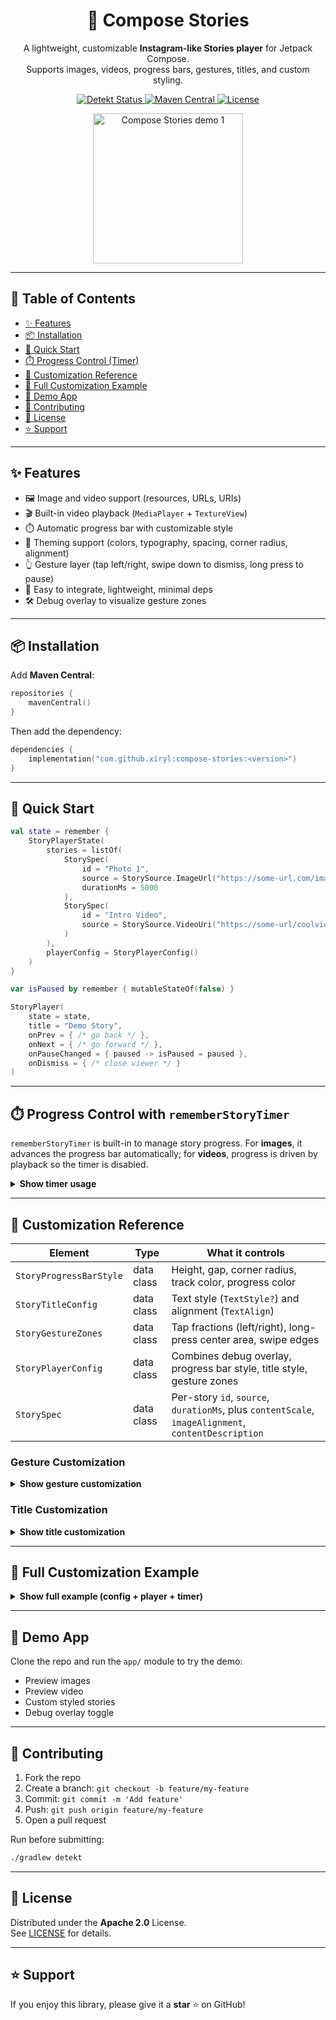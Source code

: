 <p align="center">
  <h1 align="center">📖 Compose Stories</h1>
  <p align="center">
    A lightweight, customizable <b>Instagram-like Stories player</b> for Jetpack Compose.<br/>
    Supports images, videos, progress bars, gestures, titles, and custom styling.
  </p>

  <p align="center">
    <a href="https://github.com/Xiryl/compose-stories/actions/workflows/lint.yml">
      <img src="https://github.com/Xiryl/compose-stories/actions/workflows/lint.yml/badge.svg" alt="Detekt Status"/>
    </a>
    <a href="https://central.sonatype.com/">
      <img src="https://img.shields.io/maven-central/v/com.github.xiryl/compose-stories.svg?label=Maven%20Central" alt="Maven Central"/>
    </a>
    <a href="https://www.apache.org/licenses/LICENSE-2.0">
      <img src="https://img.shields.io/badge/License-Apache%202.0-blue.svg" alt="License"/>
    </a>
  </p>

  <p align="center">
    <img src="https://github.com/Xiryl/compose-stories/blob/main/ot/preview.gif?raw=true" width="240" alt="Compose Stories demo 1"/>
  </p>
</p>

---

## 🧭 Table of Contents

- [✨ Features](#-features)
- [📦 Installation](#-installation)
- [🚀 Quick Start](#-quick-start)
- [⏱️ Progress Control (Timer)](#️-progress-control-with-rememberstorytimer)
- [🎨 Customization Reference](#-customization-reference)
- [📖 Full Customization Example](#-full-customization-example)
- [📲 Demo App](#-demo-app)
- [🤝 Contributing](#-contributing)
- [📜 License](#-license)
- [⭐ Support](#-support)

---

## ✨ Features

- 🖼️ Image and video support (resources, URLs, URIs)
- 🎬 Built-in video playback (`MediaPlayer` + `TextureView`)
- ⏱️ Automatic progress bar with customizable style
- 🎨 Theming support (colors, typography, spacing, corner radius, alignment)
- 👆 Gesture layer (tap left/right, swipe down to dismiss, long press to pause)
- 🔧 Easy to integrate, lightweight, minimal deps
- 🛠️ Debug overlay to visualize gesture zones

---

## 📦 Installation

Add **Maven Central**:

```kotlin
repositories {
    mavenCentral()
}
```

Then add the dependency:

```kotlin
dependencies {
    implementation("com.github.xiryl:compose-stories:<version>")
}
```

---

## 🚀 Quick Start

```kotlin
val state = remember {
    StoryPlayerState(
        stories = listOf(
            StorySpec(
                id = "Photo 1",
                source = StorySource.ImageUrl("https://some-url.com/image.png"),
                durationMs = 5000
            ),
            StorySpec(
                id = "Intro Video",
                source = StorySource.VideoUri("https://some-url/coolvideo.mp4".toUri())
            )
        ),
        playerConfig = StoryPlayerConfig()
    )
}

var isPaused by remember { mutableStateOf(false) }

StoryPlayer(
    state = state,
    title = "Demo Story",
    onPrev = { /* go back */ },
    onNext = { /* go forward */ },
    onPauseChanged = { paused -> isPaused = paused },
    onDismiss = { /* close viewer */ }
)
```

---

## ⏱️ Progress Control with `rememberStoryTimer`

`rememberStoryTimer` is built-in to manage story progress. For **images**, it advances the progress bar automatically; for **videos**, progress is driven by playback so the timer is disabled.

<details>
<summary><b>Show timer usage</b></summary>

```kotlin
val current = state.currentStory
val isVideo = current?.source is StorySource.VideoUri
val durationMs = current?.durationMs ?: DEFAULT_STORY_DURATION_MS

rememberStoryTimer(
    currentIndex = state.currentIndex,
    durationMs = if (isVideo) null else durationMs, // disable for videos
    isPaused = isPaused,
    onProgress = { p -> state = state.copy(progress = p) },
    onCompleted = {
        val next = (state.currentIndex + 1).coerceAtMost(state.stories.lastIndex)
        state = state.copy(currentIndex = next, progress = 0f)
    }
)
```
</details>

---

## 🎨 Customization Reference

| Element | Type | What it controls |
|---|---|---|
| `StoryProgressBarStyle` | data class | Height, gap, corner radius, track color, progress color |
| `StoryTitleConfig` | data class | Text style (`TextStyle?`) and alignment (`TextAlign`) |
| `StoryGestureZones` | data class | Tap fractions (left/right), long-press center area, swipe edges |
| `StoryPlayerConfig` | data class | Combines debug overlay, progress bar style, title style, gesture zones |
| `StorySpec` | data class | Per-story `id`, `source`, `durationMs`, plus `contentScale`, `imageAlignment`, `contentDescription` |

### Gesture Customization
<details>
<summary><b>Show gesture customization</b></summary>

```kotlin
val customZones = StoryGestureZones(
    tapLeftFraction = 0.25f,
    tapRightFraction = 0.25f,
    longPressCenterWidth = 0.8f,
    longPressCenterHeight = 0.8f,
    swipeLeftEdge = EdgeFraction(0.15f),
    swipeRightEdge = EdgeFraction(0.15f),
    swipeDownEdge = EdgeFraction(0.20f)
)

val config = StoryPlayerConfig(gestureZones = customZones)
```
</details>

### Title Customization
<details>
<summary><b>Show title customization</b></summary>

```kotlin
val config = StoryPlayerConfig(
    titleConfig = StoryTitleConfig(
        storyTitleTextStyle = MaterialTheme.typography.titleMedium,
        align = TextAlign.Center
    )
)
```
</details>

---

## 📖 Full Customization Example

<details>
<summary><b>Show full example (config + player + timer)</b></summary>

```kotlin
val customConfig = StoryPlayerConfig(
    showDebugUi = true,
    progressBarStyle = StoryProgressBarStyle(
        height = 8.dp,
        gap = 6.dp,
        cornerRadius = 4.dp,
        trackColor = Color.Gray.copy(alpha = 0.4f),
        progressColor = Color.Magenta
    ),
    gestureZones = StoryGestureZones(
        tapLeftFraction = 0.25f,
        tapRightFraction = 0.25f,
        longPressCenterWidth = 0.8f,
        longPressCenterHeight = 0.9f,
        swipeLeftEdge = EdgeFraction(0.15f),
        swipeRightEdge = EdgeFraction(0.15f),
        swipeDownEdge = EdgeFraction(0.20f)
    ),
    titleConfig = StoryTitleConfig(
        storyTitleTextStyle = MaterialTheme.typography.titleLarge.copy(color = Color.Yellow),
        align = TextAlign.Center
    )
)

var uiState by remember {
    mutableStateOf(
        StoryPlayerState(
            stories = listOf(
                StorySpec(
                    id = "Custom 1",
                    source = StorySource.ImageUrl("https://picsum.photos/800/1200"),
                    durationMs = 4000
                ),
                StorySpec(
                    id = "Custom 2",
                    source = StorySource.VideoUri(
                        "https://commondatastorage.googleapis.com/gtv-videos-bucket/sample/BigBuckBunny.mp4".toUri()
                    )
                )
            ),
            playerConfig = customConfig
        )
    )
}

var isPaused by remember { mutableStateOf(false) }

val current = uiState.currentStory
val isVideo = current?.source is StorySource.VideoUri
val durationMs = current?.durationMs ?: DEFAULT_STORY_DURATION_MS

rememberStoryTimer(
    currentIndex = uiState.currentIndex,
    durationMs = if (isVideo) null else durationMs,
    isPaused = isPaused,
    onProgress = { p -> uiState = uiState.copy(progress = p) },
    onCompleted = {
        val next = (uiState.currentIndex + 1).coerceAtMost(uiState.stories.lastIndex)
        uiState = uiState.copy(currentIndex = next, progress = 0f)
    }
)

StoryPlayer(
    state = uiState,
    title = current?.id ?: "Story",
    onPrev = {
        val prev = (uiState.currentIndex - 1).coerceAtLeast(0)
        uiState = uiState.copy(currentIndex = prev, progress = 0f)
    },
    onNext = {
        val next = (uiState.currentIndex + 1).coerceAtMost(uiState.stories.lastIndex)
        uiState = uiState.copy(currentIndex = next, progress = 0f)
    },
    onPauseChanged = { paused -> isPaused = paused },
    onDismiss = { /* close viewer */ }
)
```
</details>

---

## 📲 Demo App

Clone the repo and run the `app/` module to try the demo:

- Preview images
- Preview video
- Custom styled stories
- Debug overlay toggle

---

## 🤝 Contributing

1. Fork the repo  
2. Create a branch: `git checkout -b feature/my-feature`  
3. Commit: `git commit -m 'Add feature'`  
4. Push: `git push origin feature/my-feature`  
5. Open a pull request  

Run before submitting:

```bash
./gradlew detekt
```

---

## 📜 License

Distributed under the **Apache 2.0** License.  
See [LICENSE](LICENSE) for details.

---

## ⭐ Support

If you enjoy this library, please give it a **star** ⭐ on GitHub!
